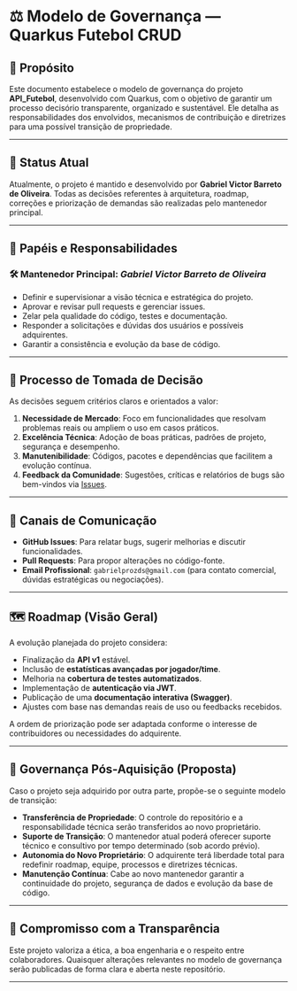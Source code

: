 # ⚖️ Modelo de Governança — Quarkus Futebol CRUD

## 🎯 Propósito

Este documento estabelece o modelo de governança do projeto **API_Futebol**, desenvolvido com Quarkus, com o objetivo de garantir um processo decisório transparente, organizado e sustentável. Ele detalha as responsabilidades dos envolvidos, mecanismos de contribuição e diretrizes para uma possível transição de propriedade.

---

## 📌 Status Atual

Atualmente, o projeto é mantido e desenvolvido por **Gabriel Victor Barreto de Oliveira**. Todas as decisões referentes à arquitetura, roadmap, correções e priorização de demandas são realizadas pelo mantenedor principal.

---

## 👤 Papéis e Responsabilidades

### 🛠️ Mantenedor Principal: *Gabriel Victor Barreto de Oliveira*

- Definir e supervisionar a visão técnica e estratégica do projeto.
- Aprovar e revisar pull requests e gerenciar issues.
- Zelar pela qualidade do código, testes e documentação.
- Responder a solicitações e dúvidas dos usuários e possíveis adquirentes.
- Garantir a consistência e evolução da base de código.

---

## 🧭 Processo de Tomada de Decisão

As decisões seguem critérios claros e orientados a valor:

1. **Necessidade de Mercado**: Foco em funcionalidades que resolvam problemas reais ou ampliem o uso em casos práticos.
2. **Excelência Técnica**: Adoção de boas práticas, padrões de projeto, segurança e desempenho.
3. **Manutenibilidade**: Códigos, pacotes e dependências que facilitem a evolução contínua.
4. **Feedback da Comunidade**: Sugestões, críticas e relatórios de bugs são bem-vindos via [Issues](https://github.com/Barreto0620/API_Futebol/issues).

---

## 📡 Canais de Comunicação

- **GitHub Issues**: Para relatar bugs, sugerir melhorias e discutir funcionalidades.
- **Pull Requests**: Para propor alterações no código-fonte.
- **Email Profissional**: `gabrielprozds@gmail.com` (para contato comercial, dúvidas estratégicas ou negociações).

---

## 🗺️ Roadmap (Visão Geral)

A evolução planejada do projeto considera:

- Finalização da **API v1** estável.
- Inclusão de **estatísticas avançadas por jogador/time**.
- Melhoria na **cobertura de testes automatizados**.
- Implementação de **autenticação via JWT**.
- Publicação de uma **documentação interativa (Swagger)**.
- Ajustes com base nas demandas reais de uso ou feedbacks recebidos.

A ordem de priorização pode ser adaptada conforme o interesse de contribuidores ou necessidades do adquirente.

---

## 🔄 Governança Pós-Aquisição (Proposta)

Caso o projeto seja adquirido por outra parte, propõe-se o seguinte modelo de transição:

- **Transferência de Propriedade**: O controle do repositório e a responsabilidade técnica serão transferidos ao novo proprietário.
- **Suporte de Transição**: O mantenedor atual poderá oferecer suporte técnico e consultivo por tempo determinado (sob acordo prévio).
- **Autonomia do Novo Proprietário**: O adquirente terá liberdade total para redefinir roadmap, equipe, processos e diretrizes técnicas.
- **Manutenção Contínua**: Cabe ao novo mantenedor garantir a continuidade do projeto, segurança de dados e evolução da base de código.

---

## 🤝 Compromisso com a Transparência

Este projeto valoriza a ética, a boa engenharia e o respeito entre colaboradores. Quaisquer alterações relevantes no modelo de governança serão publicadas de forma clara e aberta neste repositório.

---
